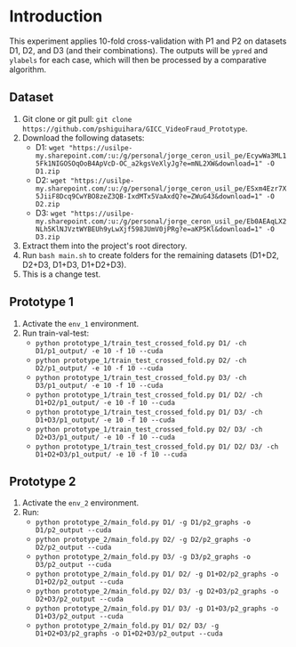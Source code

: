 # Introduction
This experiment applies 10-fold cross-validation with P1 and P2 on datasets D1, D2, and D3 (and their combinations). The outputs will be `ypred` and `ylabels` for each case, which will then be processed by a comparative algorithm.

## Dataset
1. Git clone or git pull: `git clone https://github.com/pshiguihara/GICC_VideoFraud_Prototype`.
2. Download the following datasets:
   - D1: `wget "https://usilpe-my.sharepoint.com/:u:/g/personal/jorge_ceron_usil_pe/EcywWa3ML15Fk1NIGOSOqOoB4ApVcD-OC_a2kgsVeXlyJg?e=mNL2XW&download=1" -O D1.zip`
   - D2: `wget "https://usilpe-my.sharepoint.com/:u:/g/personal/jorge_ceron_usil_pe/ESxm4Ezr7X5JiiF8Dcq9CwYBO8zeZ3QB-IxdMTx5VaAxdQ?e=ZWuG43&download=1" -O D2.zip`
   - D3: `wget "https://usilpe-my.sharepoint.com/:u:/g/personal/jorge_ceron_usil_pe/Eb0AEAqLX2NLh5KlNJVztWYBEUh9yLwXjf598JUmV0jPRg?e=aKP5Kl&download=1" -O D3.zip`
3. Extract them into the project's root directory.
4. Run `bash main.sh` to create folders for the remaining datasets (D1+D2, D2+D3, D1+D3, D1+D2+D3).
5. This is a change test.

## Prototype 1
1. Activate the `env_1` environment.
2. Run train-val-test:
   - `python prototype_1/train_test_crossed_fold.py D1/ -ch D1/p1_output/ -e 10 -f 10 --cuda`
   - `python prototype_1/train_test_crossed_fold.py D2/ -ch D2/p1_output/ -e 10 -f 10 --cuda`
   - `python prototype_1/train_test_crossed_fold.py D3/ -ch D3/p1_output/ -e 10 -f 10 --cuda`
   - `python prototype_1/train_test_crossed_fold.py D1/ D2/ -ch D1+D2/p1_output/ -e 10 -f 10 --cuda`
   - `python prototype_1/train_test_crossed_fold.py D1/ D3/ -ch D1+D3/p1_output/ -e 10 -f 10 --cuda`
   - `python prototype_1/train_test_crossed_fold.py D2/ D3/ -ch D2+D3/p1_output/ -e 10 -f 10 --cuda`
   - `python prototype_1/train_test_crossed_fold.py D1/ D2/ D3/ -ch D1+D2+D3/p1_output/ -e 10 -f 10 --cuda`

## Prototype 2
1. Activate the `env_2` environment.
2. Run:
   - `python prototype_2/main_fold.py D1/ -g D1/p2_graphs -o D1/p2_output --cuda`
   - `python prototype_2/main_fold.py D2/ -g D2/p2_graphs -o D2/p2_output --cuda`
   - `python prototype_2/main_fold.py D3/ -g D3/p2_graphs -o D3/p2_output --cuda`
   - `python prototype_2/main_fold.py D1/ D2/ -g D1+D2/p2_graphs -o D1+D2/p2_output --cuda`
   - `python prototype_2/main_fold.py D2/ D3/ -g D2+D3/p2_graphs -o D2+D3/p2_output --cuda`
   - `python prototype_2/main_fold.py D1/ D3/ -g D1+D3/p2_graphs -o D1+D3/p2_output --cuda`
   - `python prototype_2/main_fold.py D1/ D2/ D3/ -g D1+D2+D3/p2_graphs -o D1+D2+D3/p2_output --cuda`